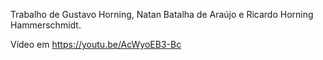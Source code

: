Trabalho de Gustavo Horning, Natan Batalha de Araújo e Ricardo Horning Hammerschmidt.

Vídeo em https://youtu.be/AcWyoEB3-Bc
